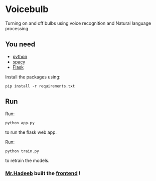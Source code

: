 # Voicebulb
Turning on and off bulbs using voice recognition and Natural language processing
## You need
* [python](https://www.python.org/)
* [spacy](https://spacy.io/)
* [Flask](http://flask.pocoo.org/)

Install the packages using:
    
    pip install -r requirements.txt

## Run
Run:
    
    python app.py

to run the flask web app.

Run:

    python train.py

to retrain the models.

### [Mr.Hadeeb](https://github.com/hadeeb) built the [frontend](https://hadeeb.github.io/lightbulb/index.html) !

